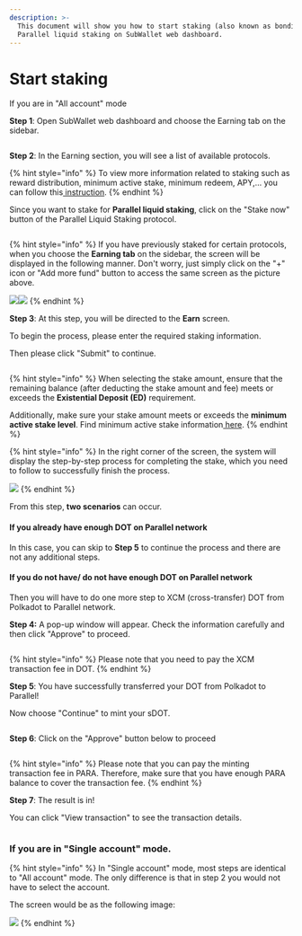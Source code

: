 ```yaml
---
description: >-
  This document will show you how to start staking (also known as bonding) for
  Parallel liquid staking on SubWallet web dashboard.
---
```


# Start staking

If you are in "All account" mode

**Step 1**: Open SubWallet web dashboard and choose the Earning tab on the sidebar.

<figure><img src="../../../.gitbook/assets/image (1835).png" alt=""><figcaption></figcaption></figure>

**Step 2**: In the Earning section, you will see a list of available protocols.&#x20;

{% hint style="info" %}
To view more information related to staking such as reward distribution, minimum active stake, minimum redeem, APY,... you can follow this[ instruction](../earning-information.md).
{% endhint %}

Since you want to stake for **Parallel liquid staking**, click on the "Stake now" button of the Parallel Liquid Staking protocol.

<figure><img src="../../../.gitbook/assets/image (1901).png" alt=""><figcaption></figcaption></figure>

{% hint style="info" %}
If you have previously staked for certain protocols, when you choose the **Earning tab** on the sidebar, the screen will be displayed in the following manner. Don't worry, just simply click on the "+" icon or "Add more fund" button to access the same screen as the picture above.

![](<../../../.gitbook/assets/image (45).png>)![](<../../../.gitbook/assets/image (44).png>)
{% endhint %}

**Step 3**: At this step, you will be directed to the **Earn** screen.&#x20;

To begin the process, please enter the required staking information.&#x20;

Then please click "Submit" to continue.

<figure><img src="../../../.gitbook/assets/image (1902).png" alt=""><figcaption></figcaption></figure>

{% hint style="info" %}
When selecting the stake amount, ensure that the remaining balance (after deducting the stake amount and fee) meets or exceeds the **Existential Deposit (ED)** requirement.&#x20;

Additionally, make sure your stake amount meets or exceeds the **minimum active stake level**. Find minimum active stake information[ here](../earning-information.md).
{% endhint %}

{% hint style="info" %}
In the right corner of the screen, the system will display the step-by-step process for completing the stake, which you need to follow to successfully finish the process.

![](<../../../.gitbook/assets/image (1908).png>)
{% endhint %}

From this step, **two scenarios** can occur.

#### If you already have enough DOT on Parallel network

In this case, you can skip to **Step 5** to continue the process and there are not any additional steps.

#### If you do not have/ do not have enough DOT on Parallel network&#x20;

Then you will have to do one more step to XCM (cross-transfer) DOT from Polkadot to Parallel network.

**Step 4:** A pop-up window will appear. Check the information carefully and then click "Approve" to proceed.

<figure><img src="../../../.gitbook/assets/image (1903).png" alt=""><figcaption></figcaption></figure>

{% hint style="info" %}
Please note that you need to pay the XCM transaction fee in DOT.
{% endhint %}

**Step 5**: You have successfully transferred your DOT from Polkadot to Parallel!

Now choose "Continue" to mint your sDOT.

<figure><img src="../../../.gitbook/assets/image (1904).png" alt=""><figcaption></figcaption></figure>

**Step 6**: Click on the "Approve" button below to proceed&#x20;

<figure><img src="../../../.gitbook/assets/image (1906).png" alt=""><figcaption></figcaption></figure>

{% hint style="info" %}
Please note that you can pay the minting transaction fee in PARA. Therefore, make sure that you have enough PARA balance to cover the transaction fee.
{% endhint %}

**Step 7**: The result is in!

You can click "View transaction" to see the transaction details.

<figure><img src="../../../.gitbook/assets/image (1827).png" alt=""><figcaption></figcaption></figure>

### If you are in "Single account" mode.

{% hint style="info" %}
In "Single account" mode, most steps are identical to "All account" mode. The only difference is that in step 2 you would not have to select the account.

&#x20;The screen would be as the following image:

![](<../../../.gitbook/assets/image (1907).png>)
{% endhint %}
